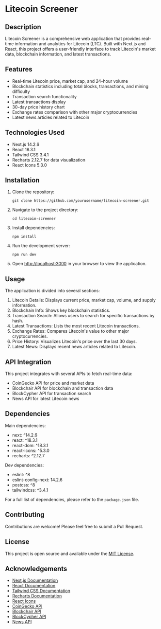 # Litecoin Screener

## Description

Litecoin Screener is a comprehensive web application that provides real-time information and analytics for Litecoin (LTC). Built with Next.js and React, this project offers a user-friendly interface to track Litecoin's market data, blockchain information, and latest transactions.

## Features

- Real-time Litecoin price, market cap, and 24-hour volume
- Blockchain statistics including total blocks, transactions, and mining difficulty
- Transaction search functionality
- Latest transactions display
- 30-day price history chart
- Exchange rates comparison with other major cryptocurrencies
- Latest news articles related to Litecoin

## Technologies Used

- Next.js 14.2.6
- React 18.3.1
- Tailwind CSS 3.4.1
- Recharts 2.12.7 for data visualization
- React Icons 5.3.0

## Installation

1. Clone the repository:
   ```
   git clone https://github.com/yourusername/litecoin-screener.git
   ```

2. Navigate to the project directory:
   ```
   cd litecoin-screener
   ```

3. Install dependencies:
   ```
   npm install
   ```

4. Run the development server:
   ```
   npm run dev
   ```

5. Open [http://localhost:3000](http://localhost:3000) in your browser to view the application.

## Usage

The application is divided into several sections:

1. Litecoin Details: Displays current price, market cap, volume, and supply information.
2. Blockchain Info: Shows key blockchain statistics.
3. Transaction Search: Allows users to search for specific transactions by hash.
4. Latest Transactions: Lists the most recent Litecoin transactions.
5. Exchange Rates: Compares Litecoin's value to other major cryptocurrencies.
6. Price History: Visualizes Litecoin's price over the last 30 days.
7. Latest News: Displays recent news articles related to Litecoin.

## API Integration

This project integrates with several APIs to fetch real-time data:

- CoinGecko API for price and market data
- Blockchair API for blockchain and transaction data
- BlockCypher API for transaction search
- News API for latest Litecoin news

## Dependencies

Main dependencies:
- next: ^14.2.6
- react: ^18.3.1
- react-dom: ^18.3.1
- react-icons: ^5.3.0
- recharts: ^2.12.7

Dev dependencies:
- eslint: ^8
- eslint-config-next: 14.2.6
- postcss: ^8
- tailwindcss: ^3.4.1

For a full list of dependencies, please refer to the `package.json` file.

## Contributing

Contributions are welcome! Please feel free to submit a Pull Request.

## License

This project is open source and available under the [MIT License](LICENSE).

## Acknowledgements

- [Next.js Documentation](https://nextjs.org/docs)
- [React Documentation](https://reactjs.org/docs)
- [Tailwind CSS Documentation](https://tailwindcss.com/docs)
- [Recharts Documentation](https://recharts.org/en-US/)
- [React Icons](https://react-icons.github.io/react-icons/)
- [CoinGecko API](https://www.coingecko.com/en/api/documentation)
- [Blockchair API](https://blockchair.com/api)
- [BlockCypher API](https://www.blockcypher.com/dev/litecoin/)
- [News API](https://newsapi.org/)
